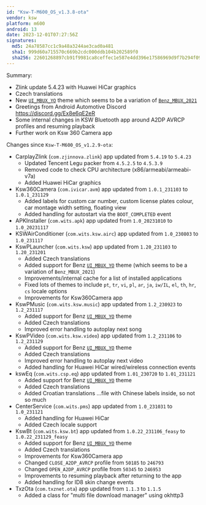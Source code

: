 ```yaml
---
id: "Ksw-T-M600_OS_v1.3.8-ota"
vendor: ksw
platform: m600
android: 13
date: 2023-12-01T07:27:56Z
signatures:
  md5: 24a78587cc1c9a48a3244ae3cad0a481
  sha1: 999d60a715570c669b2cdc000ddb104b202589f0
  sha256: 22601268897cb91f9981ca8ceffec1e587e4dd396e17586969d9f7b294f09f83
---
```

Summary:
- Zlink update 5.4.23 with Huawei HiCar graphics
- Czech translations
- New [`UI_MBUX_YO`](/headunits/themes/ksw/ui_mbux_yo) theme which seems to be a variation of [`Benz_MBUX_2021`](/headunits/themes/ksw/benz_mbux_2021)
- Greetings from Android Automotive Discord https://discord.gg/Ex8e6qE2eR
- Some internal changes in KSW Bluetooth app around A2DP AVRCP profiles and resuming playback
- Further work on Ksw 360 Camera app

Changes since `Ksw-T-M600_OS_v1.2.9-ota`:
- CarplayZlink (`com.zjinnova.zlink`) app updated from `5.4.19` to `5.4.23`
  - Updated Tencent Legu packer from `4.5.2.5` to `4.5.3.9`
  - Removed code to check CPU architecture (x86/armeabi/armeabi-v7a)
  - Added Huawei HiCar graphics
- Ksw360Camera (`com.ivicar.avm`) app updated from `1.0.1_231103` to `1.0.1_231129`
  - Added labels for custom car number, custom license plates colour, car montage width setting, floating view
  - Added handling for autostart via the `BOOT_COMPLETED` event
- APKInstaller (`com.wits.apk`) app updated from `1.0_20231010` to `1.0_20231117`
- KSWAirConditioner (`com.wits.ksw.airc`) app updated from `1.0_230803` to `1.0_231117`
- KswPLauncher (`com.wits.ksw`) app updated from `1.20_231103` to `1.20_231201`
  - Added Czech translations
  - Added support for Benz [`UI_MBUX_YO`](/headunits/themes/ksw/ui_mbux_yo) theme (which seems to be a variation of `Benz_MBUX_2021`)
  - Improvements/internal cache for a list of installed applications
  - Fixed lots of themes to include `pt`, `tr`, `vi`, `pl`, `ar`, `ja`, `iw/IL`, `el`, `th`, `hr`, `cs` locale options
  - Improvements for Ksw360Camera app
- KswPMusic (`com.wits.ksw.music`) app updated from `1.2_230923` to `1.2_231117`
  - Added support for Benz [`UI_MBUX_YO`](/headunits/themes/ksw/ui_mbux_yo) theme
  - Added Czech translations
  - Improved error handling to autoplay next song
- KswPVideo (`com.wits.ksw.video`) app updated from `1.2_231106` to `1.2_231129`
  - Added support for Benz [`UI_MBUX_YO`](/headunits/themes/ksw/ui_mbux_yo) theme
  - Added Czech translations
  - Improved error handling to autoplay next video
  - Added handling for Huawei HiCar wired/wireless connection events
- kswEq (`com.wits.csp.eq`) app updated from `1.01_230720` to `1.01_231121`
  - Added support for Benz [`UI_MBUX_YO`](/headunits/themes/ksw/ui_mbux_yo) theme
  - Added Czech translations
  - Added Croatian translations …file with Chinese labels inside, so not so much
- CenterService (`com.wits.pms`) app updated from `1.0_231031` to `1.0_231121`
  - Added handling for Huawei HiCar
  - Added Czech locale support
- KswBt (`com.wits.ksw.bt`) app updated from `1.0.22_231106_feasy` to `1.0.22_231129_feasy`
  - Added support for Benz [`UI_MBUX_YO`](/headunits/themes/ksw/ui_mbux_yo) theme
  - Added Czech translations
  - Improvements for Ksw360Camera app
  - Changed `CLOSE_A2DP_AVRCP` profile from `50185` to `246793`
  - Changed `OPEN_A2DP_AVRCP` profile from `50345` to `246953`
  - Improvements to resuming playback after returning to the app
  - Added handling for ID8 skin change events
- TxzOta (`com.txznet.ota`) app updated from `1.1.3` to `1.1.5`
  - Added a class for "multi file download manager" using okhttp3
